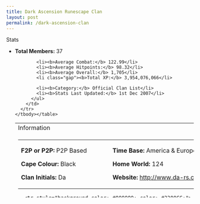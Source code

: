 ```yaml
---
title: Dark Ascension Runescape Clan
layout: post
permalink: /dark-ascension-clan
---
```


<td>Stats</td>
      </tr>
      <tr>
        <td>
          <ul>
            <li><b>Total Members:</b> 37</li>

            <li><b>Average Combat:</b> 122.99</li>
            <li><b>Average Hitpoints:</b> 98.32</li>
            <li><b>Average Overall:</b> 1,705</li>
			<li class="gap"><b>Total XP:</b> 3,954,076,066</li>

            <li><b>Category:</b> Official Clan List</li>		
            <li><b>Stats Last Updated:</b> 1st Dec 2007</li>
          </ul>
        </td>
      </tr>
    </tbody></table>
  </td>
  <td style="width: 65%;" valign="top">
    <table id="info" style="height: 200px;" cellspacing="0">
      <tbody><tr class="header">
        <td class="border">Information</td>
      </tr>
      <tr>
        <td class="border">
          <table id="details" cellspacing="0" border="0">
            <tbody><tr>
              <td style="width: 230px; vertical-align: top;">
                <p><b>F2P or P2P: </b>P2P Based</p>
				<p><b>Cape Colour: </b>Black</p>
                <p><b>Clan Initials: </b>Da</p>                
              </td>
              <td style="width: 270px; vertical-align: top;">
                <p><b>Time Base: </b>America &amp; Europe</p>
				<p><b>Home World: </b>124 <img src="/web/20071201073156im_/http://www.runehead.com/clans/images/flags/sw.png" alt="" title="Sweden" style="vertical-align: middle; padding-bottom: 1px;"></p>
<p><b>Website: </b><a href="https://web.archive.org/web/20071201073156/http://www.da-rs.com/" title="http://www.da-rs.com">http://www.da-rs.com</a></p>
              </td>
            </tr>
          </tbody></table>
          <table class="ranks" style="margin: 0px auto 0px auto;" cellspacing="0" border="0">
            <tbody><tr>
              <td colspan="5" class="headerfooter" style="width: 500px;"><b>Ranks</b></td>
            </tr>
<tr><td style="width:125px; color: #FF0022;"><a href="ml.php?clan=soultaker_pk&amp;skill=Memberlist&amp;rank=1" style="color: #FF0022;" title="Display Rank: Leader">Leader</a></td><td style="width:125px; color: #11BB00;"><a href="ml.php?clan=soultaker_pk&amp;skill=Memberlist&amp;rank=2" style="color: #11BB00;" title="Display Rank: Head Council">Head Council</a></td><td style="width:125px; color: #66FF33;"><a href="ml.php?clan=soultaker_pk&amp;skill=Memberlist&amp;rank=3" style="color: #66FF33;" title="Display Rank: Council">Council</a></td><td style="width:125px; color: #EEEE00;"><a href="ml.php?clan=soultaker_pk&amp;skill=Memberlist&amp;rank=4" style="color: #EEEE00;" title="Display Rank: Head Warlord">Head Warlord</a></td>
            </tr>
            <tr>
<td style="width:125px; color: #FFFF66;"><a href="ml.php?clan=soultaker_pk&amp;skill=Memberlist&amp;rank=5" style="color: #FFFF66;" title="Display Rank: Warlord">Warlord</a></td><td style="width:125px; color: #3300CC;"><a href="ml.php?clan=soultaker_pk&amp;skill=Memberlist&amp;rank=9" style="color: #3300CC;" title="Display Rank: Immortal">Immortal</a></td><td style="width:125px; color: #FF8811;"><a href="ml.php?clan=soultaker_pk&amp;skill=Memberlist&amp;rank=11" style="color: #FF8811;" title="Display Rank: Future Applicant">Future Applicant</a></td><td style="width:125px; color: Purple;"><a href="ml.php?clan=soultaker_pk&amp;skill=Memberlist&amp;rank=12" style="color: Purple;" title="Display Rank: Senior Immortal">Senior Immortal</a>

<td style="width:7%;">Rank</td>
<td style="width:24%;"><a href="ml.php?clan=soultaker_pk&amp;sort=name" title="Sort by RuneScape Name" style="color: #FFFFFF;">RuneScape Name <img src="/web/20071201073156im_/http://www.runehead.com/clans/images/arrowdown.png" alt=""></a></td><td style="width:18%;"><a href="ml.php?clan=soultaker_pk&amp;sort=cmbrev" title="Sort by Combat Level (Reverse)" style="color: #FFFFFF;">Combat Level <img src="/web/20071201073156im_/http://www.runehead.com/clans/images/arrowup.png" alt=""></a></td><td style="width:18%;"><a href="ml.php?clan=soultaker_pk&amp;sort=hp" title="Sort by Hitpoints Level" style="color: #FFFFFF;">Hitpoints Level <img src="/web/20071201073156im_/http://www.runehead.com/clans/images/arrowdown.png" alt=""></a></td><td style="width:18%;"><a href="ml.php?clan=soultaker_pk&amp;sort=overall" title="Sort by Overall Level" style="color: #FFFFFF;">Overall Level <img src="/web/20071201073156im_/http://www.runehead.com/clans/images/arrowdown.png" alt=""></a></td>
        <td style="width:18%;">Highest Skill</td>
      </tr>

      <tr style="background-color: #000000; color: #3300CC;">
        <td>1</td>
        <td><a title="Visit Personal Stats Page for K_O_L_D_O_R" href="personal.php?name=K_O_L_D_O_R&amp;clan=soultaker_pk" style="color: #3300CC;">K_O_L_D_O_R</a></td>
        <td><a title="99 Attack | 99 Defence | 99 Strength | 99 Hitpoints | 99 Prayer | 99 Ranged | 99 Magic" style="text-decoration: none; color: #3300CC;">126.23</a></td>
        <td><a title="26,624,746 XP" style="text-decoration: none; color: #3300CC;">99</a></td>
        <td><a title="155,571,027 XP" style="text-decoration: none; color: #3300CC;">1,654</a></td>
        <td><a title="27,572,758 XP" style="text-decoration: none; color: #3300CC;">99 Attack</a></td>	
      </tr>

      <tr style="background-color: #000000; color: Purple;">
        <td>2</td>
        <td><a title="Visit Personal Stats Page for Interf4ce" href="personal.php?name=Interf4ce&amp;clan=soultaker_pk" style="color: Purple;">Interf4ce</a></td>
        <td><a title="99 Attack | 99 Defence | 99 Strength | 99 Hitpoints | 99 Prayer | 99 Ranged | 99 Magic" style="text-decoration: none; color: Purple;">126.23</a></td>
        <td><a title="19,910,642 XP" style="text-decoration: none; color: Purple;">99</a></td>
        <td><a title="149,411,169 XP" style="text-decoration: none; color: Purple;">1,929</a></td>
        <td><a title="19,910,642 XP" style="text-decoration: none; color: Purple;">99 Hitpoints</a></td>	
      </tr>

      <tr style="background-color: #000000; color: #3300CC;">
        <td>3</td>
        <td><a title="Visit Personal Stats Page for Rezer88" href="personal.php?name=Rezer88&amp;clan=soultaker_pk" style="color: #3300CC;">Rezer88</a></td>
        <td><a title="99 Attack | 99 Defence | 99 Strength | 99 Hitpoints | 99 Prayer | 75 Ranged | 95 Magic" style="text-decoration: none; color: #3300CC;">126.23</a></td>
        <td><a title="15,789,231 XP" style="text-decoration: none; color: #3300CC;">99</a></td>
        <td><a title="129,491,986 XP" style="text-decoration: none; color: #3300CC;">1,756</a></td>
        <td><a title="20,466,846 XP" style="text-decoration: none; color: #3300CC;">99 Attack</a></td>	
      </tr>

      <tr style="background-color: #000000; color: Purple;">
        <td>4</td>
        <td><a title="Visit Personal Stats Page for Kyle_Get_Off" href="personal.php?name=Kyle_Get_Off&amp;clan=soultaker_pk" style="color: Purple;">Kyle_Get_Off</a></td>
        <td><a title="99 Attack | 99 Defence | 99 Strength | 99 Hitpoints | 98 Prayer | 99 Ranged | 99 Magic" style="text-decoration: none; color: Purple;">126.1</a></td>
        <td><a title="22,113,942 XP" style="text-decoration: none; color: Purple;">99</a></td>
        <td><a title="198,322,565 XP" style="text-decoration: none; color: Purple;">2,037</a></td>
        <td><a title="25,517,967 XP" style="text-decoration: none; color: Purple;">99 Attack</a></td>	
      </tr>

      <tr style="background-color: #000000; color: #66FF33;">
        <td>5</td>
        <td><a title="Visit Personal Stats Page for Tomisme" href="personal.php?name=Tomisme&amp;clan=soultaker_pk" style="color: #66FF33;">Tomisme</a></td>
        <td><a title="99 Attack | 99 Defence | 99 Strength | 99 Hitpoints | 90 Prayer | 99 Ranged | 99 Magic" style="text-decoration: none; color: #66FF33;">125.1</a></td>
        <td><a title="36,318,680 XP" style="text-decoration: none; color: #66FF33;">99</a></td>
        <td><a title="213,691,960 XP" style="text-decoration: none; color: #66FF33;">1,885</a></td>
        <td><a title="57,831,914 XP" style="text-decoration: none; color: #66FF33;">99 Ranged</a></td>	
      </tr>

      <tr style="background-color: #000000; color: #11BB00;">
        <td>6</td>
        <td><a title="Visit Personal Stats Page for Tugimala" href="personal.php?name=Tugimala&amp;clan=soultaker_pk" style="color: #11BB00;">Tugimala</a></td>
        <td><a title="99 Attack | 99 Defence | 99 Strength | 99 Hitpoints | 90 Prayer | 98 Ranged | 99 Magic" style="text-decoration: none; color: #11BB00;">125.1</a></td>
        <td><a title="19,570,027 XP" style="text-decoration: none; color: #11BB00;">99</a></td>
        <td><a title="165,173,565 XP" style="text-decoration: none; color: #11BB00;">1,874</a></td>
        <td><a title="27,110,491 XP" style="text-decoration: none; color: #11BB00;">99 Fletching</a></td>	
      </tr>

      <tr style="background-color: #000000; color: #3300CC;">
        <td>7</td>
        <td><a title="Visit Personal Stats Page for Digit_12" href="personal.php?name=Digit_12&amp;clan=soultaker_pk" style="color: #3300CC;">Digit_12</a></td>
        <td><a title="99 Attack | 99 Defence | 99 Strength | 99 Hitpoints | 90 Prayer | 85 Ranged | 96 Magic" style="text-decoration: none; color: #3300CC;">125.1</a></td>
        <td><a title="18,334,019 XP" style="text-decoration: none; color: #3300CC;">99</a></td>
        <td><a title="115,902,747 XP" style="text-decoration: none; color: #3300CC;">1,766</a></td>
        <td><a title="21,664,703 XP" style="text-decoration: none; color: #3300CC;">99 Attack</a></td>	
      </tr>

      <tr style="background-color: #000000; color: #3300CC;">
        <td>8</td>
        <td><a title="Visit Personal Stats Page for Anonymous168" href="personal.php?name=Anonymous168&amp;clan=soultaker_pk" style="color: #3300CC;">Anonymous168</a></td>
        <td><a title="99 Attack | 99 Defence | 99 Strength | 99 Hitpoints | 86 Prayer | 97 Ranged | 97 Magic" style="text-decoration: none; color: #3300CC;">124.6</a></td>
        <td><a title="19,312,678 XP" style="text-decoration: none; color: #3300CC;">99</a></td>
        <td><a title="115,930,340 XP" style="text-decoration: none; color: #3300CC;">1,800</a></td>
        <td><a title="19,312,678 XP" style="text-decoration: none; color: #3300CC;">99 Hitpoints</a></td>	
      </tr>

      <tr style="background-color: #000000; color: Purple;">
        <td>9</td>
        <td><a title="Visit Personal Stats Page for Staycool4eva" href="personal.php?name=Staycool4eva&amp;clan=soultaker_pk" style="color: Purple;">Staycool4eva</a></td>
        <td><a title="99 Attack | 98 Defence | 99 Strength | 99 Hitpoints | 85 Prayer | 99 Ranged | 96 Magic" style="text-decoration: none; color: Purple;">124.23</a></td>
        <td><a title="19,425,897 XP" style="text-decoration: none; color: Purple;">99</a></td>
        <td><a title="115,932,786 XP" style="text-decoration: none; color: Purple;">1,771</a></td>
        <td><a title="19,425,897 XP" style="text-decoration: none; color: Purple;">99 Hitpoints</a></td>	
      </tr>

      <tr style="background-color: #000000; color: #3300CC;">
        <td>10</td>
        <td><a title="Visit Personal Stats Page for Ossitappaja" href="personal.php?name=Ossitappaja&amp;clan=soultaker_pk" style="color: #3300CC;">Ossitappaja</a></td>
        <td><a title="99 Attack | 99 Defence | 99 Strength | 99 Hitpoints | 82 Prayer | 99 Ranged | 99 Magic" style="text-decoration: none; color: #3300CC;">124.1</a></td>
        <td><a title="25,762,742 XP" style="text-decoration: none; color: #3300CC;">99</a></td>
        <td><a title="187,934,836 XP" style="text-decoration: none; color: #3300CC;">1,953</a></td>
        <td><a title="25,762,742 XP" style="text-decoration: none; color: #3300CC;">99 Hitpoints</a></td>	
      </tr>

      <tr style="background-color: #000000; color: #3300CC;">
        <td>11</td>
        <td><a title="Visit Personal Stats Page for Goldeneye242" href="personal.php?name=Goldeneye242&amp;clan=soultaker_pk" style="color: #3300CC;">Goldeneye242</a></td>
        <td><a title="99 Attack | 99 Defence | 99 Strength | 99 Hitpoints | 82 Prayer | 91 Ranged | 99 Magic" style="text-decoration: none; color: #3300CC;">124.1</a></td>
        <td><a title="23,457,767 XP" style="text-decoration: none; color: #3300CC;">99</a></td>
        <td><a title="128,881,091 XP" style="text-decoration: none; color: #3300CC;">1,818</a></td>
        <td><a title="29,150,091 XP" style="text-decoration: none; color: #3300CC;">99 Attack</a></td>	
      </tr>

      <tr style="background-color: #000000; color: Purple;">
        <td>12</td>
        <td><a title="Visit Personal Stats Page for Combilau" href="personal.php?name=Combilau&amp;clan=soultaker_pk" style="color: Purple;">Combilau</a></td>
        <td><a title="99 Attack | 99 Defence | 99 Strength | 99 Hitpoints | 82 Prayer | 99 Ranged | 99 Magic" style="text-decoration: none; color: Purple;">124.1</a></td>
        <td><a title="20,982,529 XP" style="text-decoration: none; color: Purple;">99</a></td>
        <td><a title="119,009,121 XP" style="text-decoration: none; color: Purple;">1,730</a></td>
        <td><a title="22,526,733 XP" style="text-decoration: none; color: Purple;">99 Attack</a></td>	
      </tr>

      <tr style="background-color: #000000; color: #FFFF66;">
        <td>13</td>
        <td><a title="Visit Personal Stats Page for Mr_Tsr" href="personal.php?name=Mr_Tsr&amp;clan=soultaker_pk" style="color: #FFFF66;">Mr_Tsr</a></td>
        <td><a title="99 Attack | 99 Defence | 99 Strength | 99 Hitpoints | 82 Prayer | 92 Ranged | 99 Magic" style="text-decoration: none; color: #FFFF66;">124.1</a></td>
        <td><a title="20,501,160 XP" style="text-decoration: none; color: #FFFF66;">99</a></td>
        <td><a title="115,707,666 XP" style="text-decoration: none; color: #FFFF66;">1,793</a></td>
        <td><a title="20,501,160 XP" style="text-decoration: none; color: #FFFF66;">99 Hitpoints</a></td>	
      </tr>

      <tr style="background-color: #000000; color: #EEEE00;">
        <td>14</td>
        <td><a title="Visit Personal Stats Page for Adam_000" href="personal.php?name=Adam_000&amp;clan=soultaker_pk" style="color: #EEEE00;">Adam_000</a></td>
        <td><a title="99 Attack | 99 Defence | 99 Strength | 99 Hitpoints | 82 Prayer | 99 Ranged | 99 Magic" style="text-decoration: none; color: #EEEE00;">124.1</a></td>
        <td><a title="19,649,467 XP" style="text-decoration: none; color: #EEEE00;">99</a></td>
        <td><a title="117,507,783 XP" style="text-decoration: none; color: #EEEE00;">1,651</a></td>
        <td><a title="20,178,340 XP" style="text-decoration: none; color: #EEEE00;">99 Attack</a></td>	
      </tr>

      <tr style="background-color: #000000; color: #3300CC;">
        <td>15</td>
        <td><a title="Visit Personal Stats Page for 907815" href="personal.php?name=907815&amp;clan=soultaker_pk" style="color: #3300CC;">907815</a></td>
        <td><a title="99 Attack | 99 Defence | 99 Strength | 99 Hitpoints | 82 Prayer | 94 Ranged | 98 Magic" style="text-decoration: none; color: #3300CC;">124.1</a></td>
        <td><a title="18,979,760 XP" style="text-decoration: none; color: #3300CC;">99</a></td>
        <td><a title="102,986,529 XP" style="text-decoration: none; color: #3300CC;">1,585</a></td>
        <td><a title="19,108,879 XP" style="text-decoration: none; color: #3300CC;">99 Attack</a></td>	
      </tr>

      <tr style="background-color: #000000; color: #FF0022;">
        <td>16</td>
        <td><a title="Visit Personal Stats Page for Soultaker_Pk" href="personal.php?name=Soultaker_Pk&amp;clan=soultaker_pk" style="color: #FF0022;">Soultaker_Pk</a></td>
        <td><a title="99 Attack | 99 Defence | 99 Strength | 99 Hitpoints | 77 Prayer | 92 Ranged | 98 Magic" style="text-decoration: none; color: #FF0022;">123.48</a></td>
        <td><a title="19,908,344 XP" style="text-decoration: none; color: #FF0022;">99</a></td>
        <td><a title="95,190,750 XP" style="text-decoration: none; color: #FF0022;">1,464</a></td>
        <td><a title="22,808,936 XP" style="text-decoration: none; color: #FF0022;">99 Attack</a></td>	
      </tr>

      <tr style="background-color: #000000; color: #FF0022;">
        <td>17</td>
        <td><a title="Visit Personal Stats Page for Lithium6660" href="personal.php?name=Lithium6660&amp;clan=soultaker_pk" style="color: #FF0022;">Lithium6660</a></td>
        <td><a title="99 Attack | 99 Defence | 99 Strength | 99 Hitpoints | 75 Prayer | 95 Ranged | 98 Magic" style="text-decoration: none; color: #FF0022;">123.23</a></td>
        <td><a title="18,308,648 XP" style="text-decoration: none; color: #FF0022;">99</a></td>
        <td><a title="88,644,904 XP" style="text-decoration: none; color: #FF0022;">1,446</a></td>
        <td><a title="18,308,648 XP" style="text-decoration: none; color: #FF0022;">99 Hitpoints</a></td>	
      </tr>

      <tr style="background-color: #000000; color: #3300CC;">
        <td>18</td>
        <td><a title="Visit Personal Stats Page for Killer_Ey" href="personal.php?name=Killer_Ey&amp;clan=soultaker_pk" style="color: #3300CC;">Killer_Ey</a></td>
        <td><a title="99 Attack | 99 Defence | 99 Strength | 99 Hitpoints | 75 Prayer | 92 Ranged | 94 Magic" style="text-decoration: none; color: #3300CC;">123.23</a></td>
        <td><a title="15,998,466 XP" style="text-decoration: none; color: #3300CC;">99</a></td>
        <td><a title="91,815,439 XP" style="text-decoration: none; color: #3300CC;">1,720</a></td>
        <td><a title="15,998,466 XP" style="text-decoration: none; color: #3300CC;">99 Hitpoints</a></td>	
      </tr>

      <tr style="background-color: #000000; color: Purple;">
        <td>19</td>
        <td><a title="Visit Personal Stats Page for Roy95739" href="personal.php?name=Roy95739&amp;clan=soultaker_pk" style="color: Purple;">Roy95739</a></td>
        <td><a title="99 Attack | 97 Defence | 99 Strength | 99 Hitpoints | 79 Prayer | 86 Ranged | 99 Magic" style="text-decoration: none; color: Purple;">123.23</a></td>
        <td><a title="14,110,047 XP" style="text-decoration: none; color: Purple;">99</a></td>
        <td><a title="84,586,373 XP" style="text-decoration: none; color: Purple;">1,615</a></td>
        <td><a title="14,495,488 XP" style="text-decoration: none; color: Purple;">99 Attack</a></td>	
      </tr>

      <tr style="background-color: #000000; color: #FF8811;">
        <td>20</td>
        <td><a title="Visit Personal Stats Page for Aur0n_333" href="personal.php?name=Aur0n_333&amp;clan=soultaker_pk" style="color: #FF8811;">Aur0n_333</a></td>
        <td><a title="99 Attack | 98 Defence | 97 Strength | 99 Hitpoints | 82 Prayer | 87 Ranged | 96 Magic" style="text-decoration: none; color: #FF8811;">123.2</a></td>
        <td><a title="13,405,216 XP" style="text-decoration: none; color: #FF8811;">99</a></td>
        <td><a title="93,441,434 XP" style="text-decoration: none; color: #FF8811;">1,802</a></td>
        <td><a title="13,405,216 XP" style="text-decoration: none; color: #FF8811;">99 Hitpoints</a></td>	
      </tr>

      <tr style="background-color: #000000; color: #FFFF66;">
        <td>21</td>
        <td><a title="Visit Personal Stats Page for Zpoofx" href="personal.php?name=Zpoofx&amp;clan=soultaker_pk" style="color: #FFFF66;">Zpoofx</a></td>
        <td><a title="99 Attack | 96 Defence | 99 Strength | 99 Hitpoints | 80 Prayer | 87 Ranged | 96 Magic" style="text-decoration: none; color: #FFFF66;">123.1</a></td>
        <td><a title="15,329,811 XP" style="text-decoration: none; color: #FFFF66;">99</a></td>
        <td><a title="84,861,077 XP" style="text-decoration: none; color: #FFFF66;">1,614</a></td>
        <td><a title="15,329,811 XP" style="text-decoration: none; color: #FFFF66;">99 Hitpoints</a></td>	
      </tr>

      <tr style="background-color: #000000; color: #3300CC;">
        <td>22</td>
        <td><a title="Visit Personal Stats Page for Tizza111" href="personal.php?name=Tizza111&amp;clan=soultaker_pk" style="color: #3300CC;">Tizza111</a></td>
        <td><a title="99 Attack | 98 Defence | 99 Strength | 97 Hitpoints | 79 Prayer | 82 Ranged | 95 Magic" style="text-decoration: none; color: #3300CC;">122.98</a></td>
        <td><a title="11,112,665 XP" style="text-decoration: none; color: #3300CC;">97</a></td>
        <td><a title="79,640,277 XP" style="text-decoration: none; color: #3300CC;">1,649</a></td>
        <td><a title="16,679,066 XP" style="text-decoration: none; color: #3300CC;">99 Attack</a></td>	
      </tr>

      <tr style="background-color: #000000; color: #3300CC;">
        <td>23</td>
        <td><a title="Visit Personal Stats Page for Pete_Day" href="personal.php?name=Pete_Day&amp;clan=soultaker_pk" style="color: #3300CC;">Pete_Day</a></td>
        <td><a title="99 Attack | 99 Defence | 99 Strength | 99 Hitpoints | 71 Prayer | 92 Ranged | 96 Magic" style="text-decoration: none; color: #3300CC;">122.73</a></td>
        <td><a title="16,966,698 XP" style="text-decoration: none; color: #3300CC;">99</a></td>
        <td><a title="119,162,651 XP" style="text-decoration: none; color: #3300CC;">1,890</a></td>
        <td><a title="16,966,698 XP" style="text-decoration: none; color: #3300CC;">99 Hitpoints</a></td>	
      </tr>

      <tr style="background-color: #000000; color: Purple;">
        <td>24</td>
        <td><a title="Visit Personal Stats Page for Ell01" href="personal.php?name=Ell01&amp;clan=soultaker_pk" style="color: Purple;">Ell01</a></td>
        <td><a title="99 Attack | 99 Defence | 99 Strength | 96 Hitpoints | 72 Prayer | 85 Ranged | 96 Magic" style="text-decoration: none; color: Purple;">122.1</a></td>
        <td><a title="10,657,301 XP" style="text-decoration: none; color: Purple;">96</a></td>
        <td><a title="81,336,854 XP" style="text-decoration: none; color: Purple;">1,616</a></td>
        <td><a title="15,330,449 XP" style="text-decoration: none; color: Purple;">99 Attack</a></td>	
      </tr>

      <tr style="background-color: #000000; color: #3300CC;">
        <td>25</td>
        <td><a title="Visit Personal Stats Page for Phonix260" href="personal.php?name=Phonix260&amp;clan=soultaker_pk" style="color: #3300CC;">Phonix260</a></td>
        <td><a title="98 Attack | 99 Defence | 92 Strength | 96 Hitpoints | 90 Prayer | 88 Ranged | 97 Magic" style="text-decoration: none; color: #3300CC;">121.75</a></td>
        <td><a title="10,373,021 XP" style="text-decoration: none; color: #3300CC;">96</a></td>
        <td><a title="114,177,383 XP" style="text-decoration: none; color: #3300CC;">1,901</a></td>
        <td><a title="13,975,449 XP" style="text-decoration: none; color: #3300CC;">99 Fletching</a></td>	
      </tr>

      <tr style="background-color: #000000; color: #3300CC;">
        <td>26</td>
        <td><a title="Visit Personal Stats Page for Scharfineger" href="personal.php?name=Scharfineger&amp;clan=soultaker_pk" style="color: #3300CC;">Scharfineger</a></td>
        <td><a title="99 Attack | 92 Defence | 99 Strength | 99 Hitpoints | 76 Prayer | 99 Ranged | 94 Magic" style="text-decoration: none; color: #3300CC;">121.6</a></td>
        <td><a title="13,238,554 XP" style="text-decoration: none; color: #3300CC;">99</a></td>
        <td><a title="80,732,409 XP" style="text-decoration: none; color: #3300CC;">1,584</a></td>
        <td><a title="13,687,618 XP" style="text-decoration: none; color: #3300CC;">99 Attack</a></td>	
      </tr>

      <tr style="background-color: #000000; color: #3300CC;">
        <td>27</td>
        <td><a title="Visit Personal Stats Page for Dragon_2251" href="personal.php?name=Dragon_2251&amp;clan=soultaker_pk" style="color: #3300CC;">Dragon_2251</a></td>
        <td><a title="99 Attack | 96 Defence | 99 Strength | 98 Hitpoints | 70 Prayer | 71 Ranged | 95 Magic" style="text-decoration: none; color: #3300CC;">121.6</a></td>
        <td><a title="12,091,239 XP" style="text-decoration: none; color: #3300CC;">98</a></td>
        <td><a title="65,911,340 XP" style="text-decoration: none; color: #3300CC;">1,332</a></td>
        <td><a title="15,393,422 XP" style="text-decoration: none; color: #3300CC;">99 Attack</a></td>	
      </tr>

      <tr style="background-color: #000000; color: #3300CC;">
        <td>28</td>
        <td><a title="Visit Personal Stats Page for Hell_Of_Hell" href="personal.php?name=Hell_Of_Hell&amp;clan=soultaker_pk" style="color: #3300CC;">Hell_Of_Hell</a></td>
        <td><a title="99 Attack | 94 Defence | 99 Strength | 98 Hitpoints | 74 Prayer | 81 Ranged | 95 Magic" style="text-decoration: none; color: #3300CC;">121.6</a></td>
        <td><a title="12,046,412 XP" style="text-decoration: none; color: #3300CC;">98</a></td>
        <td><a title="67,406,415 XP" style="text-decoration: none; color: #3300CC;">1,576</a></td>
        <td><a title="13,663,470 XP" style="text-decoration: none; color: #3300CC;">99 Attack</a></td>	
      </tr>

      <tr style="background-color: #000000; color: #3300CC;">
        <td>29</td>
        <td><a title="Visit Personal Stats Page for Ink0gnito111" href="personal.php?name=Ink0gnito111&amp;clan=soultaker_pk" style="color: #3300CC;">Ink0gnito111</a></td>
        <td><a title="99 Attack | 92 Defence | 99 Strength | 99 Hitpoints | 73 Prayer | 87 Ranged | 94 Magic" style="text-decoration: none; color: #3300CC;">121.23</a></td>
        <td><a title="13,522,094 XP" style="text-decoration: none; color: #3300CC;">99</a></td>
        <td><a title="77,259,054 XP" style="text-decoration: none; color: #3300CC;">1,649</a></td>
        <td><a title="14,571,165 XP" style="text-decoration: none; color: #3300CC;">99 Attack</a></td>	
      </tr>

      <tr style="background-color: #000000; color: #66FF33;">
        <td>30</td>
        <td><a title="Visit Personal Stats Page for Nick_On_Ice" href="personal.php?name=Nick_On_Ice&amp;clan=soultaker_pk" style="color: #66FF33;">Nick_On_Ice</a></td>
        <td><a title="99 Attack | 97 Defence | 96 Strength | 98 Hitpoints | 72 Prayer | 90 Ranged | 95 Magic" style="text-decoration: none; color: #66FF33;">121.13</a></td>
        <td><a title="12,641,111 XP" style="text-decoration: none; color: #66FF33;">98</a></td>
        <td><a title="70,507,894 XP" style="text-decoration: none; color: #66FF33;">1,597</a></td>
        <td><a title="13,940,931 XP" style="text-decoration: none; color: #66FF33;">99 Attack</a></td>	
      </tr>

      <tr style="background-color: #000000; color: Purple;">
        <td>31</td>
        <td><a title="Visit Personal Stats Page for Sir_Drak0n" href="personal.php?name=Sir_Drak0n&amp;clan=soultaker_pk" style="color: Purple;">Sir_Drak0n</a></td>
        <td><a title="99 Attack | 92 Defence | 99 Strength | 98 Hitpoints | 73 Prayer | 88 Ranged | 97 Magic" style="text-decoration: none; color: Purple;">120.98</a></td>
        <td><a title="12,306,067 XP" style="text-decoration: none; color: Purple;">98</a></td>
        <td><a title="84,169,349 XP" style="text-decoration: none; color: Purple;">1,721</a></td>
        <td><a title="15,616,528 XP" style="text-decoration: none; color: Purple;">99 Strength</a></td>	
      </tr>

      <tr style="background-color: #000000; color: #FF8811;">
        <td>32</td>
        <td><a title="Visit Personal Stats Page for E_Man_04" href="personal.php?name=E_Man_04&amp;clan=soultaker_pk" style="color: #FF8811;">E_Man_04</a></td>
        <td><a title="99 Attack | 90 Defence | 97 Strength | 99 Hitpoints | 80 Prayer | 99 Ranged | 99 Magic" style="text-decoration: none; color: #FF8811;">120.95</a></td>
        <td><a title="14,380,861 XP" style="text-decoration: none; color: #FF8811;">99</a></td>
        <td><a title="82,231,272 XP" style="text-decoration: none; color: #FF8811;">1,658</a></td>
        <td><a title="14,380,861 XP" style="text-decoration: none; color: #FF8811;">99 Hitpoints</a></td>	
      </tr>

      <tr style="background-color: #000000; color: #FF8811;">
        <td>33</td>
        <td><a title="Visit Personal Stats Page for Jack_Arrow2" href="personal.php?name=Jack_Arrow2&amp;clan=soultaker_pk" style="color: #FF8811;">Jack_Arrow2</a></td>
        <td><a title="99 Attack | 94 Defence | 99 Strength | 95 Hitpoints | 74 Prayer | 76 Ranged | 95 Magic" style="text-decoration: none; color: #FF8811;">120.85</a></td>
        <td><a title="8,869,809 XP" style="text-decoration: none; color: #FF8811;">95</a></td>
        <td><a title="67,227,237 XP" style="text-decoration: none; color: #FF8811;">1,500</a></td>
        <td><a title="14,476,451 XP" style="text-decoration: none; color: #FF8811;">99 Strength</a></td>	
      </tr>

      <tr style="background-color: #000000; color: #3300CC;">
        <td>34</td>
        <td><a title="Visit Personal Stats Page for Mage_Boy_500" href="personal.php?name=Mage_Boy_500&amp;clan=soultaker_pk" style="color: #3300CC;">Mage_Boy_500</a></td>
        <td><a title="99 Attack | 91 Defence | 99 Strength | 99 Hitpoints | 70 Prayer | 93 Ranged | 97 Magic" style="text-decoration: none; color: #3300CC;">120.6</a></td>
        <td><a title="14,797,489 XP" style="text-decoration: none; color: #3300CC;">99</a></td>
        <td><a title="87,168,769 XP" style="text-decoration: none; color: #3300CC;">1,706</a></td>
        <td><a title="15,378,575 XP" style="text-decoration: none; color: #3300CC;">99 Strength</a></td>	
      </tr>

      <tr style="background-color: #000000; color: #FF8811;">
        <td>35</td>
        <td><a title="Visit Personal Stats Page for Parasite0000" href="personal.php?name=Parasite0000&amp;clan=soultaker_pk" style="color: #FF8811;">Parasite0000</a></td>
        <td><a title="99 Attack | 91 Defence | 99 Strength | 98 Hitpoints | 70 Prayer | 86 Ranged | 98 Magic" style="text-decoration: none; color: #FF8811;">120.35</a></td>
        <td><a title="12,858,651 XP" style="text-decoration: none; color: #FF8811;">98</a></td>
        <td><a title="79,312,086 XP" style="text-decoration: none; color: #FF8811;">1,745</a></td>
        <td><a title="14,218,365 XP" style="text-decoration: none; color: #FF8811;">99 Attack</a></td>	
      </tr>

      <tr style="background-color: #000000; color: #3300CC;">
        <td>36</td>
        <td><a title="Visit Personal Stats Page for A_Name45" href="personal.php?name=A_Name45&amp;clan=soultaker_pk" style="color: #3300CC;">A_Name45</a></td>
        <td><a title="99 Attack | 93 Defence | 93 Strength | 95 Hitpoints | 76 Prayer | 79 Ranged | 94 Magic" style="text-decoration: none; color: #3300CC;">118.9</a></td>
        <td><a title="9,673,409 XP" style="text-decoration: none; color: #3300CC;">95</a></td>
        <td><a title="62,140,764 XP" style="text-decoration: none; color: #3300CC;">1,656</a></td>
        <td><a title="13,377,864 XP" style="text-decoration: none; color: #3300CC;">99 Attack</a></td>	
      </tr>

      <tr style="background-color: #000000; color: #3300CC;">
        <td>37</td>
        <td><a title="Visit Personal Stats Page for Sammyg44" href="personal.php?name=Sammyg44&amp;clan=soultaker_pk" style="color: #3300CC;">Sammyg44</a></td>
        <td><a title="96 Attack | 87 Defence | 99 Strength | 95 Hitpoints | 74 Prayer | 85 Ranged | 99 Magic" style="text-decoration: none; color: #3300CC;">118.13</a></td>
        <td><a title="9,140,227 XP" style="text-decoration: none; color: #3300CC;">95</a></td>
        <td><a title="65,697,164 XP" style="text-decoration: none; color: #3300CC;">1,646</a></td>
        <td><a title="14,586,270 XP" style="text-decoration: none; color: #3300CC;">99 Strength</a></td>	
      </tr>

    </tbody></table>
  </td>
</tr>

<!-- FOOTER ROW -->
<tr>
  <td colspan="2" valign="top">
    <table id="footer" cellspacing="0">
      <tbody><tr class="headerfooter">
        <td>

